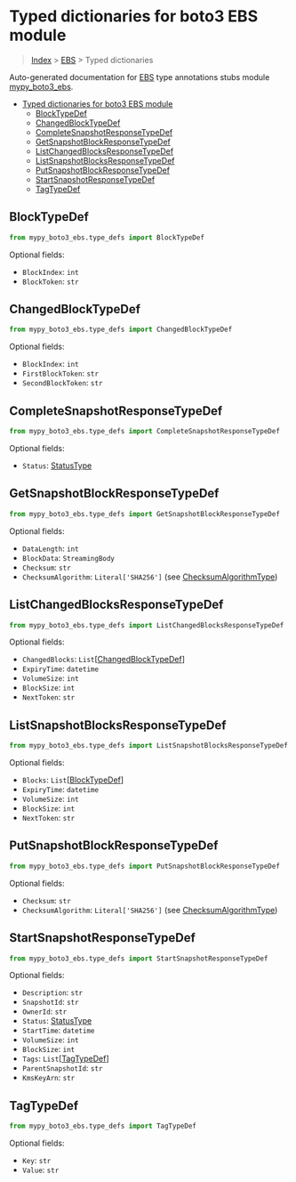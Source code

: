# Typed dictionaries for boto3 EBS module

> [Index](..) > [EBS](.) > Typed dictionaries

Auto-generated documentation for
[EBS](https://boto3.amazonaws.com/v1/documentation/api/1.17.74/reference/services/ebs.html#EBS)
type annotations stubs module
[mypy_boto3_ebs](https://pypi.org/project/mypy-boto3-ebs/).

- [Typed dictionaries for boto3 EBS module](#typed-dictionaries-for-boto3-ebs-module)
  - [BlockTypeDef](#blocktypedef)
  - [ChangedBlockTypeDef](#changedblocktypedef)
  - [CompleteSnapshotResponseTypeDef](#completesnapshotresponsetypedef)
  - [GetSnapshotBlockResponseTypeDef](#getsnapshotblockresponsetypedef)
  - [ListChangedBlocksResponseTypeDef](#listchangedblocksresponsetypedef)
  - [ListSnapshotBlocksResponseTypeDef](#listsnapshotblocksresponsetypedef)
  - [PutSnapshotBlockResponseTypeDef](#putsnapshotblockresponsetypedef)
  - [StartSnapshotResponseTypeDef](#startsnapshotresponsetypedef)
  - [TagTypeDef](#tagtypedef)

## BlockTypeDef

```python
from mypy_boto3_ebs.type_defs import BlockTypeDef
```

Optional fields:

- `BlockIndex`: `int`
- `BlockToken`: `str`

## ChangedBlockTypeDef

```python
from mypy_boto3_ebs.type_defs import ChangedBlockTypeDef
```

Optional fields:

- `BlockIndex`: `int`
- `FirstBlockToken`: `str`
- `SecondBlockToken`: `str`

## CompleteSnapshotResponseTypeDef

```python
from mypy_boto3_ebs.type_defs import CompleteSnapshotResponseTypeDef
```

Optional fields:

- `Status`: [StatusType](./literals.md#statustype)

## GetSnapshotBlockResponseTypeDef

```python
from mypy_boto3_ebs.type_defs import GetSnapshotBlockResponseTypeDef
```

Optional fields:

- `DataLength`: `int`
- `BlockData`: `StreamingBody`
- `Checksum`: `str`
- `ChecksumAlgorithm`: `Literal['SHA256']` (see
  [ChecksumAlgorithmType](./literals.md#checksumalgorithmtype))

## ListChangedBlocksResponseTypeDef

```python
from mypy_boto3_ebs.type_defs import ListChangedBlocksResponseTypeDef
```

Optional fields:

- `ChangedBlocks`:
  `List`\[[ChangedBlockTypeDef](./type_defs.md#changedblocktypedef)\]
- `ExpiryTime`: `datetime`
- `VolumeSize`: `int`
- `BlockSize`: `int`
- `NextToken`: `str`

## ListSnapshotBlocksResponseTypeDef

```python
from mypy_boto3_ebs.type_defs import ListSnapshotBlocksResponseTypeDef
```

Optional fields:

- `Blocks`: `List`\[[BlockTypeDef](./type_defs.md#blocktypedef)\]
- `ExpiryTime`: `datetime`
- `VolumeSize`: `int`
- `BlockSize`: `int`
- `NextToken`: `str`

## PutSnapshotBlockResponseTypeDef

```python
from mypy_boto3_ebs.type_defs import PutSnapshotBlockResponseTypeDef
```

Optional fields:

- `Checksum`: `str`
- `ChecksumAlgorithm`: `Literal['SHA256']` (see
  [ChecksumAlgorithmType](./literals.md#checksumalgorithmtype))

## StartSnapshotResponseTypeDef

```python
from mypy_boto3_ebs.type_defs import StartSnapshotResponseTypeDef
```

Optional fields:

- `Description`: `str`
- `SnapshotId`: `str`
- `OwnerId`: `str`
- `Status`: [StatusType](./literals.md#statustype)
- `StartTime`: `datetime`
- `VolumeSize`: `int`
- `BlockSize`: `int`
- `Tags`: `List`\[[TagTypeDef](./type_defs.md#tagtypedef)\]
- `ParentSnapshotId`: `str`
- `KmsKeyArn`: `str`

## TagTypeDef

```python
from mypy_boto3_ebs.type_defs import TagTypeDef
```

Optional fields:

- `Key`: `str`
- `Value`: `str`
